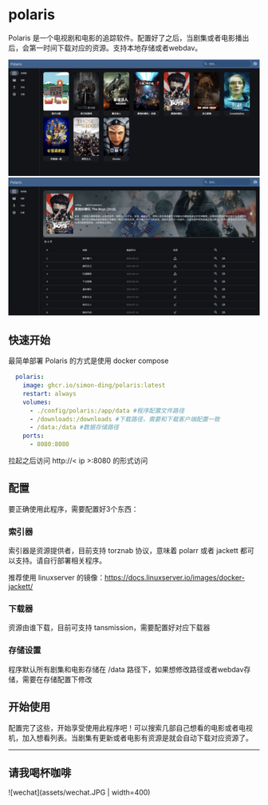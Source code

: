 # polaris

Polaris 是一个电视剧和电影的追踪软件。配置好了之后，当剧集或者电影播出后，会第一时间下载对应的资源。支持本地存储或者webdav。

![main_page](assets/main_page.png)
![detail_page](assets/detail_page.png)

## 快速开始

最简单部署 Polaris 的方式是使用 docker compose

```yaml
  polaris:
    image: ghcr.io/simon-ding/polaris:latest
    restart: always
    volumes:
      - ./config/polaris:/app/data #程序配置文件路径
      - /downloads:/downloads #下载路径，需要和下载客户端配置一致
      - /data:/data #数据存储路径
    ports:
      - 8080:8080
```

拉起之后访问 http://< ip >:8080 的形式访问

## 配置

要正确使用此程序，需要配置好3个东西：

### 索引器

索引器是资源提供者，目前支持 torznab 协议，意味着 polarr 或者 jackett 都可以支持。请自行部署相关程序。

推荐使用 linuxserver 的镜像：https://docs.linuxserver.io/images/docker-jackett/

### 下载器

资源由谁下载，目前可支持 tansmission，需要配置好对应下载器

### 存储设置

程序默认所有剧集和电影存储在 /data 路径下，如果想修改路径或者webdav存储，需要在存储配置下修改

## 开始使用

配置完了这些，开始享受使用此程序吧！可以搜索几部自己想看的电影或者电视机，加入想看列表。当剧集有更新或者电影有资源是就会自动下载对应资源了。



-------------

## 请我喝杯咖啡

![wechat](assets/wechat.JPG | width=400)
